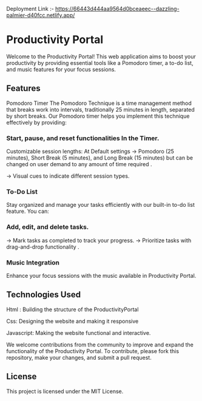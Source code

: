 Deployment Link :- https://66443d444aa9564d0bceaeec--dazzling-palmier-d40fcc.netlify.app/



# Productivity Portal
Welcome to the Productivity Portal! This web application aims to boost your productivity by providing essential tools like a Pomodoro timer, a to-do list, and music features for your focus sessions.

## Features
Pomodoro Timer
The Pomodoro Technique is a time management method that breaks work into intervals, traditionally 25 minutes in length, separated by short breaks. Our Pomodoro timer helps you implement this technique effectively by providing:

### Start, pause, and reset functionalities In the Timer.
Customizable session lengths:  At Default settings -> Pomodoro (25 minutes), Short Break (5 minutes), and Long Break (15 minutes) but can be changed on user demand to any amount of time required .

-> Visual cues to indicate different session types.

### To-Do List
Stay organized and manage your tasks efficiently with our built-in to-do list feature. You can:

### Add, edit, and delete tasks.
-> Mark tasks as completed to track your progress.
-> Prioritize tasks with drag-and-drop functionality .

### Music Integration
Enhance your focus sessions with the music available in Productivity Portal.
## Technologies Used
Html : Building the structure of the ProductivityPortal

Css: Designing the website and making it responsive

Javascript: Making the website functional and interactive.

We welcome contributions from the community to improve and expand the functionality of the Productivity Portal. To contribute, please fork this repository, make your changes, and submit a pull request.

## License
This project is licensed under the MIT License.

